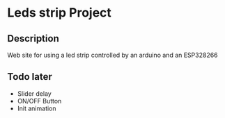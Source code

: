 # Leds strip Project
## Description
Web site for using a led strip controlled by an arduino and an ESP328266
## Todo later
- Slider delay
- ON/OFF Button
- Init animation
